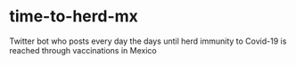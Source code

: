 # time-to-herd-mx
Twitter bot who posts every day the days until herd immunity to Covid-19 is reached through vaccinations in Mexico
